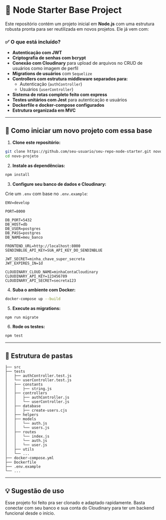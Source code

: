 # 🧱 Node Starter Base Project

Este repositório contém um projeto inicial em **Node.js** com uma estrutura robusta pronta para ser reutilizada em novos projetos. Ele já vem com:

### ✅ O que está incluído?

- **Autenticação com JWT**
- **Criptografia de senhas com bcrypt**
- **Conexão com Cloudinary** para upload de arquivos no CRUD de usuários como imagem de perfil
- **Migrations de usuários** com `Sequelize`
- **Controllers com estrutura middleware separados para:**
  - Autenticação (`authController`)
  - Usuários (`userController`)
- **Sistema de rotas completo feito com express**
- **Testes unitários com Jest** para autenticação e usuários
- **Dockerfile e docker-compose configurados**
- **Estrutura organizada em MVC**

---

## 🚀 Como iniciar um novo projeto com essa base

1. **Clone este repositório:**

```bash
git clone https://github.com/seu-usuario/seu-repo-node-starter.git novo-projeto
cd novo-projeto
```

2. **Instale as dependências:**

```bash
npm install
```

3. **Configure seu banco de dados e Cloudinary:**

Crie um `.env` com base no `.env.example`:

```env
ENV=develop

PORT=8000

DB_PORT=5432
DB_HOST=db
DB_USER=postgres
DB_PASS=postgres
DB_NAME=meu_banco

FRONTEND_URL=http://localhost:8000
SENDINBLUE_API_KEY=SUA_API_KEY_DO_SENDINBLUE

JWT_SECRET=minha_chave_super_secreta
JWT_EXPIRES_IN=1d

CLOUDINARY_CLOUD_NAME=minhaContaCloudinary
CLOUDINARY_API_KEY=123456789
CLOUDINARY_API_SECRET=secreta123

```

4. **Suba o ambiente com Docker:**

```bash
docker-compose up --build
```

5. **Execute as migrations:**

```bash
npm run migrate
```

6. **Rode os testes:**

```bash
npm test
```

---

## 📁 Estrutura de pastas

```
├── src
├── tests
│   ├── authController.test.js
│   └── userController.test.js
│   ├── constants
│   │   ├── string.js
│   ├── controllers
│   │   ├── authController.js
│   │   └── userController.js
│   ├── database
│   │   ├── create-users.cjs
│   ├── helpers
│   ├── models
│   │   └── auth.js
│   │   └── users.js
│   ├── routes
│   │   └── index.js
│   │   └── auth.js
│   │   └── user.js
│   ├── utils
│   └── ...
├── docker-compose.yml
├── Dockerfile
├── .env.example
└── ...
```

---

## 💡 Sugestão de uso

Esse projeto foi feito pra ser clonado e adaptado rapidamente. Basta conectar com seu banco e sua conta do Cloudinary para ter um backend funcional desde o início.

